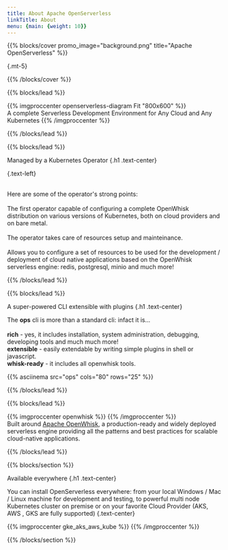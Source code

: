 ```yaml
---
title: About Apache OpenServerless
linkTitle: About
menu: {main: {weight: 10}}
---
```


{{% blocks/cover promo_image="background.png"  title="Apache OpenServerless" %}}

{.mt-5}

{{% /blocks/cover %}}

{{% blocks/lead %}}


{{% imgproccenter openserverless-diagram Fit "800x600"  %}}
<br>A complete Serverless Development Environment for Any Cloud and Any Kubernetes
{{% /imgproccenter %}}


{{% /blocks/lead %}}

{{% blocks/lead %}}

Managed by a Kubernetes Operator
{.h1 .text-center}

{.text-left}

<br/>
Here are some of the operator's strong points:
<br/>
<br/>
The first operator capable of configuring a complete OpenWhisk distribution on various versions of Kubernetes, both on cloud providers and on bare metal.
<br/>
<br/>
The operator takes care of resources setup and mainteinance.
<br/>
<br/>
Allows you to configure a set of resources to be used for the development / deployment of cloud native applications based on the OpenWhisk serverless engine: redis, postgresql, minio and much more!


{{% /blocks/lead %}}

{{% blocks/lead %}}

A super-powered CLI extensible with plugins
{.h1 .text-center}
<br/>

The <strong>ops</strong> cli is more than a standard cli: infact it is...
<br/>
<br/>
<strong>rich</strong> - yes, it includes installation, system administration, debugging, developing tools and much much more!
<br/>
<strong>extensible</strong> - easily extendable by writing simple plugins in shell or javascript.
<br/>
<strong>whisk-ready</strong> - it includes all openwhisk tools.
<br/>
<div class="ops-asciinema-ext">
{{% asciinema src="ops" cols="80" rows="25" %}}
</div>



{{% /blocks/lead %}}

{{% blocks/lead %}}

{{% imgproccenter openwhisk  %}}
{{% /imgproccenter %}}
<br>
Built around <a href="https://openwhisk.apache.org">Apache OpenWhisk</a>, a production-ready and widely deployed serverless engine providing all the patterns and best practices for scalable cloud-native applications.



{{% /blocks/lead %}}


{{% blocks/section %}}

Available everywhere
{.h1 .text-center}

You can install OpenServerless everywhere: from your local Windows / Mac / Linux machine for development and testing,
to powerful multi node Kubernetes cluster on premise or on your favorite Cloud Provider (AKS, AWS , GKS are fully supported)
{.text-center}

{{% imgproccenter gke_aks_aws_kube %}}
{{% /imgproccenter %}}

{{% /blocks/section %}}
